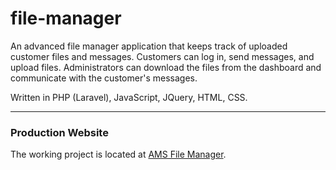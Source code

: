 # file-manager
An advanced file manager application that keeps track of uploaded customer files and messages. Customers can log in, send messages, and upload files. Administrators can download the files from the dashboard and communicate with the customer's messages.

Written in PHP (Laravel), JavaScript, JQuery, HTML, CSS. 

----------

### Production Website

The working project is located at [AMS File Manager](http://beta.amsdti.com).